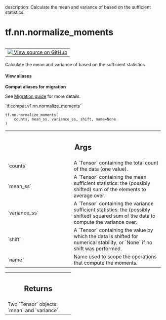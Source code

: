 description: Calculate the mean and variance of based on the sufficient statistics.

<div itemscope itemtype="http://developers.google.com/ReferenceObject">
<meta itemprop="name" content="tf.nn.normalize_moments" />
<meta itemprop="path" content="Stable" />
</div>

# tf.nn.normalize_moments

<!-- Insert buttons and diff -->

<table class="tfo-notebook-buttons tfo-api nocontent" align="left">
<td>
  <a target="_blank" href="https://github.com/tensorflow/tensorflow/blob/r2.4/tensorflow/python/ops/nn_impl.py#L1256-L1286">
    <img src="https://www.tensorflow.org/images/GitHub-Mark-32px.png" />
    View source on GitHub
  </a>
</td>
</table>



Calculate the mean and variance of based on the sufficient statistics.

<section class="expandable">
  <h4 class="showalways">View aliases</h4>
  <p>
<b>Compat aliases for migration</b>
<p>See
<a href="https://www.tensorflow.org/guide/migrate">Migration guide</a> for
more details.</p>
<p>`tf.compat.v1.nn.normalize_moments`</p>
</p>
</section>

<pre class="devsite-click-to-copy prettyprint lang-py tfo-signature-link">
<code>tf.nn.normalize_moments(
    counts, mean_ss, variance_ss, shift, name=None
)
</code></pre>



<!-- Placeholder for "Used in" -->


<!-- Tabular view -->
 <table class="responsive fixed orange">
<colgroup><col width="214px"><col></colgroup>
<tr><th colspan="2"><h2 class="add-link">Args</h2></th></tr>

<tr>
<td>
`counts`
</td>
<td>
A `Tensor` containing the total count of the data (one value).
</td>
</tr><tr>
<td>
`mean_ss`
</td>
<td>
A `Tensor` containing the mean sufficient statistics: the (possibly
shifted) sum of the elements to average over.
</td>
</tr><tr>
<td>
`variance_ss`
</td>
<td>
A `Tensor` containing the variance sufficient statistics: the
(possibly shifted) squared sum of the data to compute the variance over.
</td>
</tr><tr>
<td>
`shift`
</td>
<td>
A `Tensor` containing the value by which the data is shifted for
numerical stability, or `None` if no shift was performed.
</td>
</tr><tr>
<td>
`name`
</td>
<td>
Name used to scope the operations that compute the moments.
</td>
</tr>
</table>



<!-- Tabular view -->
 <table class="responsive fixed orange">
<colgroup><col width="214px"><col></colgroup>
<tr><th colspan="2"><h2 class="add-link">Returns</h2></th></tr>
<tr class="alt">
<td colspan="2">
Two `Tensor` objects: `mean` and `variance`.
</td>
</tr>

</table>

